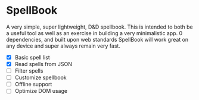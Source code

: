 # SpellBook

A very simple, super lightweight, D&D spellbook. This is intended to both be
a useful tool as well as an exercise in building a very minimalistic app. 0
dependencies, and built upon web standards SpellBook will work great on any
device and super always remain very fast.

- [x] Basic spell list
- [x] Read spells from JSON
- [ ] Filter spells
- [ ] Customize spellbook
- [ ] Offline support
- [ ] Optimize DOM usage
